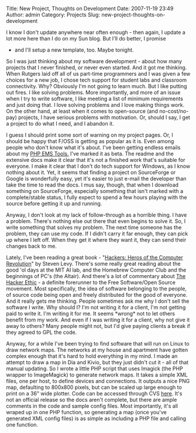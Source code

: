 Title: New Project, Thoughts on Development
Date: 2007-11-19 23:49
Author: admin
Category: Projects
Slug: new-project-thoughts-on-development

I know I don't update anywhere near often enough - then again, I update
a lot more here than I do on my Sun blog. But I'll do better, I promise
- and I'll setup a new template, too. Maybe tonight.

So I was just thinking about my software development - about how many
projects that I never finished, or never even started. And it got me
thinking. When Rutgers laid off all of us part-time programmers and I
was given a few choices for a new job, I chose tech support for student
labs and classroom connectivity. Why? Obviously I'm not going to learn
much. But I like putting out fires. I like solving problems. More
importantly, and more of an issue when I try to write software, I like
meeting a list of minimum requirements and just doing that. I love
solving problems and I love making things work. On the other hand, at
least when it comes to open-source (and no-cost/no-pay) projects, I have
serious problems with motivation. Or, should I say, I get a project to
do what I need, and I abandon it.

I guess I should print some sort of warning on my project pages. Or, I
should be happy that F/OSS is getting as popular as it is. Even among
people who don't know what it's about. I've been getting endless emails
about my [PHP EMS Tools.](http://www.php-ems-tools.com) I've marked it
as beta. The readme and the extensive docs make it clear that it's not a
finished work that's suitable for everyone. I make it clear that I don't
do tech support for Windows, as I know nothing about it. Yet, it seems
that finding a project on SourceForge or Google is wonderfully easy, yet
it's easier to just e-mail the developer than take the time to read the
docs. I mus say, though, that when I download something on SourceForge,
especially something that isn't marked with a complete/stable status, I
fully expect to spend a few hours playing with the source before getting
it up and running.

Anyway, I don't look at my lack of follow-through as a horrible thing. I
have a problem. There's nothing else out there that even begins to solve
it. So, I write something that solves my problem. The next time someone
has the problem, they can use my code. If I didn't carry it far enough,
they can pick up where I left off. When they get it where they want it,
they can send their changes back to me.

Lately, I've been reading a great book - "[Hackers: Heros of the
Computer
Revolution](http://search.barnesandnoble.com/booksearch/isbnInquiry.asp?z=y&EAN=9780141000510&itm=1)"
by Steven Levy. There's some really great reading about the good 'ol
days at the MIT AI lab, and the Homebrew Computer Club and the
beginnings of PC's (the Altair). And there's a lot of commentary about
[The Hacker Ethic](http://en.wikipedia.org/wiki/Hacker_ethic) - a
definite forerunner to the Free Software/Open Source movement. Most
specifically, the idea of software belonging to the people, of source
code being open and freely distributed for the good of everyone. And it
really gets me thinking. People sometimes ask me why I don't sell the
software I write. Why should I? I'm not writing it for a client, I'm not
getting paid to write it. I'm writing it for me. It seems \*wrong\* not
to let others benefit from my work. And even if I was writing it for a
client, why not give it away to others? Many people might not, but I'd
give paying clients a break if they agreed to GPL the code.

Anyway, for a while I've been trying to find software that will run on
Linux to draw network maps. The networks at my house and apartment have
gotten complex enough that it's hard to hold everything in my mind. I
made an attempt to draw a map in Dia and Kivio, but they just didn't cut
it - all of that manual updating. So I wrote a little PHP script that
uses Imagick (the PHP wrapper to ImageMagick) to generate network maps.
It takes a simple XML files, one per host, to define devices and
connections. It outputs a nice PNG map, defaulting to 800x800 pixels,
but can be scaled up large enough to print on a 36" wide plotter. Code
can be accessed through CVS
[here](http://cvs.jasonantman.com/cgi-bin/viewvc.cgi/cvs/misc-scripts/networkMap/).
It's not an official release so the docs aren't complete, but there are
ample comments in the code and sample config files. Most importantly,
it's all wraped up in one PHP function, so generating a map (once you've
generated XML config files) is as simple as including a PHP file and
calling one
function.<span style="display: block;" id="formatbar_Buttons"><span class="down" style="display: block;" id="formatbar_CreateLink" title="Link" onmouseover="ButtonHoverOn(this);" onmouseout="ButtonHoverOff(this);" onmouseup onmousedown="CheckFormatting(event);FormatbarButton('richeditorframe', this, 8);ButtonMouseDown(this);"></span></span>
